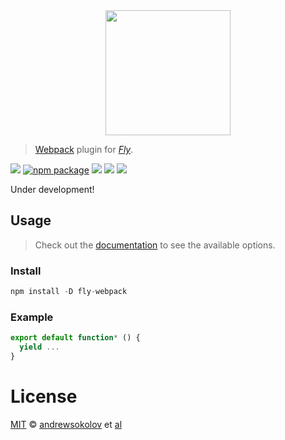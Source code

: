 <div align="center">
  <a href="http://github.com/flyjs/fly">
    <img width=200px  src="https://cloud.githubusercontent.com/assets/8317250/8733685/0be81080-2c40-11e5-98d2-c634f076ccd7.png">
  </a>
</div>

> [Webpack](https://github.com/andrewsokolov/fly-webpack) plugin for _[Fly][fly]_.

[![][fly-badge]][fly]
[![npm package][npm-ver-link]][releases]
[![][dl-badge]][npm-pkg-link]
[![][travis-badge]][travis-link]
[![][mit-badge]][mit]

Under development!

## Usage
> Check out the [documentation](PLUGIN_DOCUMENTATION) to see the available options.

### Install

```a
npm install -D fly-webpack
```

### Example

```js
export default function* () {
  yield ...
}
```

# License

[MIT][mit] © [andrewsokolov][author] et [al][contributors]


[mit]:          http://opensource.org/licenses/MIT
[author]:       http://github.com/andrewsokolov
[contributors]: https://github.com/andrewsokolov/fly-webpack/graphs/contributors
[releases]:     https://github.com/andrewsokolov/fly-webpack/releases
[fly]:          https://www.github.com/flyjs/fly
[fly-badge]:    https://img.shields.io/badge/fly-JS-05B3E1.svg?style=flat-square
[mit-badge]:    https://img.shields.io/badge/license-MIT-444444.svg?style=flat-square
[npm-pkg-link]: https://www.npmjs.org/package/fly-webpack
[npm-ver-link]: https://img.shields.io/npm/v/fly-webpack.svg?style=flat-square
[dl-badge]:     http://img.shields.io/npm/dm/fly-webpack.svg?style=flat-square
[travis-link]:  https://travis-ci.org/andrewsokolov/fly-webpack
[travis-badge]: http://img.shields.io/travis/andrewsokolov/fly-webpack.svg?style=flat-square
